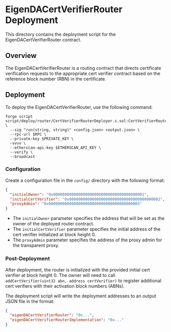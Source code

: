# EigenDACertVerifierRouter Deployment

This directory contains the deployment script for the EigenDACertVerifierRouter contract.

## Overview

The EigenDACertVerifierRouter is a routing contract that directs certificate verification requests to the appropriate cert verifier contract based on the reference block number (RBN) in the certificate.

## Deployment

To deploy the EigenDACertVerifierRouter, use the following command:

```shell
forge script script/deploy/router/CertVerifierRouterDeployer.s.sol:CertVerifierRouterDeployer \
  --sig "run(string, string)" <config.json> <output.json> \
  --rpc-url $RPC \
  --private-key $PRIVATE_KEY \
  -vvvv \
  --etherscan-api-key $ETHERSCAN_API_KEY \
  --verify \
  --broadcast
```

### Configuration

Create a configuration file in the `config/` directory with the following format:

```json
{
  "initialOwner": "0x0000000000000000000000000000000000000001",
  "initialCertVerifier": "0x0000000000000000000000000000000000000002",
  "proxyAdmin": "0x0000000000000000000000000000000000000003"
}
```

- The `initialOwner` parameter specifies the address that will be set as the owner of the deployed router contract.
- The `initialCertVerifier` parameter specifies the initial address of the cert verifier initialized at block height 0.
- The `proxyAdmin` parameter specifies the address of the proxy admin for the transparent proxy.

### Post-Deployment

After deployment, the router is initialized with the provided initial cert verifier at block height 0. The owner will need to call `addCertVerifier(uint32 abn, address certVerifier)` to register additional cert verifiers with their activation block numbers (ABNs).

The deployment script will write the deployment addresses to an output JSON file in the format:

```json
{
  "eigenDACertVerifierRouter": "0x...",
  "eigenDACertVerifierRouterImplementation": "0x..."
}
```